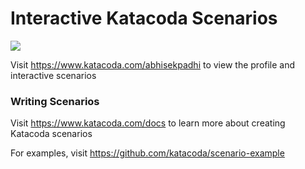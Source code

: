 # Interactive Katacoda Scenarios

[![](http://shields.katacoda.com/katacoda/abhisekpadhi/count.svg)](https://www.katacoda.com/abhisekpadhi "Get your profile on Katacoda.com")

Visit https://www.katacoda.com/abhisekpadhi to view the profile and interactive scenarios

### Writing Scenarios
Visit https://www.katacoda.com/docs to learn more about creating Katacoda scenarios

For examples, visit https://github.com/katacoda/scenario-example
